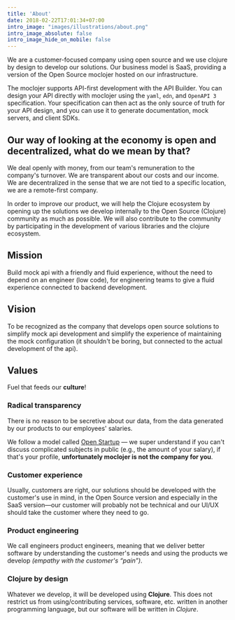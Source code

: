 ```yaml
---
title: 'About'
date: 2018-02-22T17:01:34+07:00
intro_image: "images/illustrations/about.png"
intro_image_absolute: false
intro_image_hide_on_mobile: false
---
```


We are a customer-focused company using open source and we use clojure by design to develop our solutions. Our business model is SaaS, providing a version of the Open Source moclojer hosted on our infrastructure.

The moclojer supports API-first development with the API Builder. You can design your API directly with moclojer using the `yaml`, `edn`, and `OpenAPI 3` specification. Your specification can then act as the only source of truth for your API design, and you can use it to generate documentation, mock servers, and client SDKs.

## Our way of looking at the economy is open and decentralized, what do we mean by that?

We deal openly with money, from our team's remuneration to the company's turnover. We are transparent about our costs and our income. We are decentralized in the sense that we are not tied to a specific location, we are a remote-first company.

In order to improve our product, we will help the Clojure ecosystem by opening up the solutions we develop internally to the Open Source (Clojure) community as much as possible. We will also contribute to the community by participating in the development of various libraries and the clojure ecosystem.

## Mission

Build mock api with a friendly and fluid experience, without the need to depend on an engineer (low code), for engineering teams to give a fluid experience connected to backend development.

## Vision

To be recognized as the company that develops open source solutions to simplify mock api development and simplify the experience of maintaining the mock configuration (it shouldn't be boring, but connected to the actual development of the api).

## Values

Fuel that feeds our **culture**!

### Radical transparency

There is no reason to be secretive about our data, from the data generated by our products to our employees' salaries.

We follow a model called [Open Startup](https://hackernoon.com/what-does-it-mean-to-be-an-open-startup-f4446984189) — we super understand if you can't discuss complicated subjects in public (e.g., the amount of your salary), if that's your profile, **unfortunately moclojer is not the company for you**.

### Customer experience

Usually, customers are right, our solutions should be developed with the customer's use in mind, in the Open Source version and especially in the SaaS version—our customer will probably not be technical and our UI/UX should take the customer where they need to go.

### Product engineering

We call engineers product engineers, meaning that we deliver better software by understanding the customer's needs and using the products we develop *(empathy with the customer's “pain”)*.

### Clojure by design

Whatever we develop, it will be developed using **Clojure**. This does not restrict us from using/contributing services, software, etc. written in another programming language, but our software will be written in *Clojure*.
